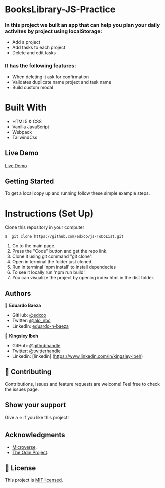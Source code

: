 # BooksLibrary-JS-Practice

### In this project we built an app that can help you plan your daily activites by project using localStorage: 

- Add a project
- Add tasks to each project
- Delete and edit tasks

### It has the following features:

- When deleting it ask for confirmation
- Validates duplicate name project and task name
- Build custom modal

# Built With

- HTML5 & CSS
- Vanilla JavaScript
- Webpack
- TailwindCss

## Live Demo
[Live Demo](https://edxco.github.io/js-ToDoList/)

## Getting Started

To get a local copy up and running follow these simple example steps.

# Instructions (Set Up)

Clone this repository in your computer
```
$  git clone https://github.com/edxco/js-ToDoList.git
```

1. Go to the main page.
2. Press the "Code" button and get the repo link.
3. Clone it using git command "git clone".
4. Open in terminal the folder just cloned.
5. Run in terminal 'npm install' to install dependecies
6. To see it locally run 'npm run build'.
7. You can visualize the project by opening index.html in the dist folder.

## Authors

👤 **Eduardo Baeza**

- GitHub: [@edxco](https://github.com/edxco/)
- Twitter: [@lalo_nbc](https://twitter.com/lalo_nbc/)
- LinkedIn: [eduardo-n-baeza](https://www.linkedin.com/in/eduardo-n-baeza/)

👤 **Kingsley Ibeh**

- GitHub: [@githubhandle](https://github.com/Kingobaino1)
- Twitter: [@twitterhandle](https://twitter.com/ibehkingso)
- Linkedin: [linkedin] (https://www.linkedin.com/in/kingsley-ibeh)

## 🤝 Contributing

Contributions, issues and feature requests are welcome!
Feel free to check the issues page.

## Show your support

Give a ⭐️ if you like this project!

## Acknowledgments

- [Microverse](https://www.microverse.org/).
- [The Odin Project](https://www.theodinproject.com/).

## 📝 License

This project is [MIT licensed](https://github.com/chubaquelo/re-former/blob/form/LICENSE).
